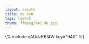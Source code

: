 ```yaml
--- 
layout: sieutv
title: de 940
tags: [detv]
thumb: ffmpeg/940_de.jpg
---
```

{% include oADdzK6f4W key="940" %} 
